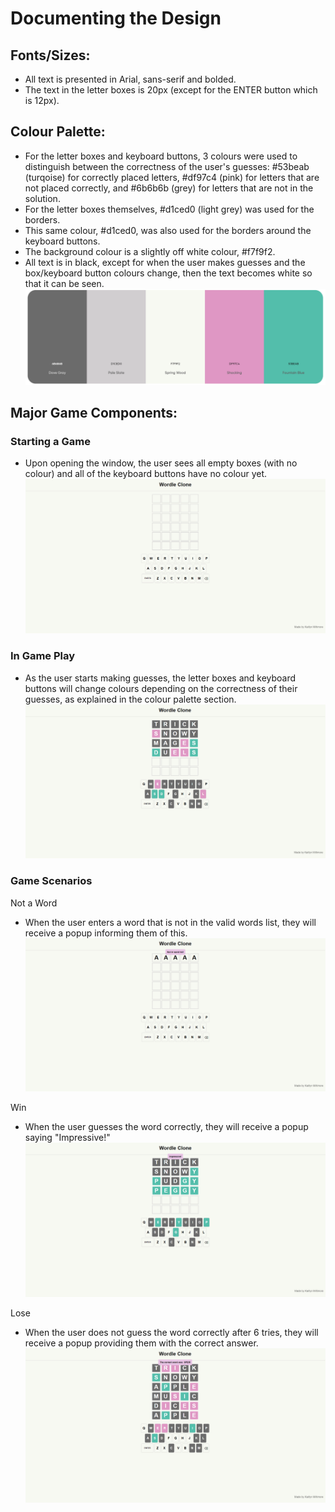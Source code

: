 # Documenting the Design

## Fonts/Sizes:
- All text is presented in Arial, sans-serif and bolded.
- The text in the letter boxes is 20px (except for the ENTER button which is 12px).

## Colour Palette:
- For the letter boxes and keyboard buttons, 3 colours were used to distinguish between the correctness of the user's guesses: #53beab (turqoise) for correctly placed letters, #df97c4 (pink) for letters that are not placed correctly, and #6b6b6b (grey) for letters that are not in the solution.
- For the letter boxes themselves, #d1ced0 (light grey) was used for the borders.
- This same colour, #d1ced0, was also used for the borders around the keyboard buttons.
- The background colour is a slightly off white colour, #f7f9f2.
- All text is in black, except for when the user makes guesses and the box/keyboard button colours change, then the text becomes white so that it can be seen.
![alt text](./design_system/colourpalette.png "Colour Palette")

## Major Game Components:

### Starting a Game
- Upon opening the window, the user sees all empty boxes (with no colour) and all of the keyboard buttons have no colour yet.
![alt text](./design_system/startinggame.png "Starting Game")

### In Game Play
- As the user starts making guesses, the letter boxes and keyboard buttons will change colours depending on the correctness of their guesses, as explained in the colour palette section.
![alt text](./design_system/gameplay.png "Game Play")

### Game Scenarios

Not a Word
- When the user enters a word that is not in the valid words list, they will receive a popup informing them of this.
![alt text](./design_system/notaword.png "Not a Word")

Win
- When the user guesses the word correctly, they will receive a popup saying "Impressive!"
![alt text](./design_system/win.png "Win")

Lose
- When the user does not guess the word correctly after 6 tries, they will receive a popup providing them with the correct answer.
![alt text](./design_system/correctword.png "Correct Word")